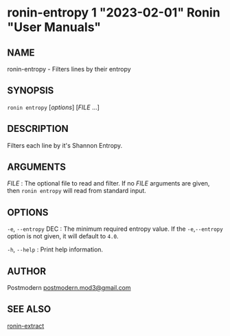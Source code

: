 # ronin-entropy 1 "2023-02-01" Ronin "User Manuals"

## NAME

ronin-entropy - Filters lines by their entropy

## SYNOPSIS

`ronin entropy` [*options*] [*FILE* ...]

## DESCRIPTION

Filters each line by it's Shannon Entropy.

## ARGUMENTS

*FILE*
: The optional file to read and filter. If no *FILE* arguments are given, then
  `ronin entropy` will read from standard input.

## OPTIONS

`-e`, `--entropy` DEC
: The minimum required entropy value. If the `-e`,`--entropy` option is not
  given, it will default to `4.0`.

`-h`, `--help`
: Print help information.

## AUTHOR

Postmodern <postmodern.mod3@gmail.com>

## SEE ALSO

[ronin-extract](ronin-extract.1.md)